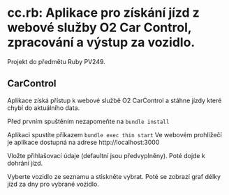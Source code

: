 cc.rb: Aplikace pro získání jízd z webové služby O2 Car Control, zpracování a výstup za vozidlo.
==============================================

Projekt do předmětu Ruby PV249.

CarControl
------

Aplikace získá přístup k webové službě O2 CarControl a stáhne jízdy které chybí do aktuálního data.


Před prvním spuštěním nezapomeňte na `bundle install`

Aplikaci spustíte příkazem `bundle exec thin start`
Ve webovém prohlížečí je aplikace dostupná na adrese http://localhost:3000

Vložte přihlašovací údaje (defaultní jsou předvyplněny). Poté dojde k dohrání jízd.

Vyberte vozidlo ze seznamu a stiskněte vybrat. Poté se zobrazí graf délky jízd za dny pro vybrané vozidlo.